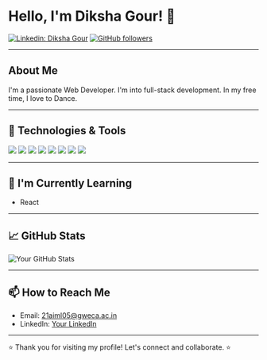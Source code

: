 # Hello, I'm Diksha Gour! 👋

[![Linkedin: Diksha Gour](https://img.shields.io/badge/-Diksha_Gour-blue?style=flat-square&logo=Linkedin&logoColor=white&link=https://www.linkedin.com/in/diksha-gour-2a904025a/)](https://www.linkedin.com/in/diksha-gour-2a904025a/)
[![GitHub followers](https://img.shields.io/github/followers/your-github-username?label=Follow&style=social)](https://github.com/dikshagour01)

---

## About Me

I'm a passionate Web Developer. I'm into full-stack development. In my free time, I love to Dance.

---

## 🔧 Technologies & Tools
![](https://img.shields.io/badge/OS-Windows-informational?style=flat&logo=windows&logoColor=white&color=2bbc8a)
![](https://img.shields.io/badge/Editor-VSCode-informational?style=flat&logo=visual-studio-code&logoColor=white&color=2bbc8a)
![](https://img.shields.io/badge/Code-Python-informational?style=flat&logo=python&logoColor=white&color=2bbc8a)
![](https://img.shields.io/badge/Code-JavaScript-informational?style=flat&logo=javascript&logoColor=white&color=2bbc8a)
![](https://img.shields.io/badge/Code-HTML5-informational?style=flat&logo=html5&logoColor=white&color=2bbc8a)
![](https://img.shields.io/badge/Code-Java-informational?style=flat&logo=java&logoColor=white&color=2bbc8a)
![](https://img.shields.io/badge/Framework-React-informational?style=flat&logo=react&logoColor=white&color=2bbc8a)
![](https://img.shields.io/badge/Tool-Postman-informational?style=flat&logo=postman&logoColor=white&color=2bbc8a)


---

## 🌱 I'm Currently Learning

- React

---

## 📈 GitHub Stats

![Your GitHub Stats](https://github-readme-stats.vercel.app/api?username=dikshagour01&show_icons=true&hide_title=true&hide_border=true&count_private=true)

---

## 📫 How to Reach Me

- Email: 21aiml05@gweca.ac.in
- LinkedIn: [Your LinkedIn](https://www.linkedin.com/in/diksha-gour-2a904025a/)

---

⭐️ Thank you for visiting my profile! Let's connect and collaborate. ⭐️
